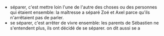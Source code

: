 - séparer, c'est mettre loin l'une de l'autre des choses ou des personnes qui étaient ensemble: la maîtresse a séparé Zoé et Axel parce qu'ils n'arrêtaient pas de parler.
- se séparer, c'est arrêter de vivre ensemble: les parents de Sébastien ne s'entendent plus, ils ont décidé de se séparer.
  on dit aussi se a